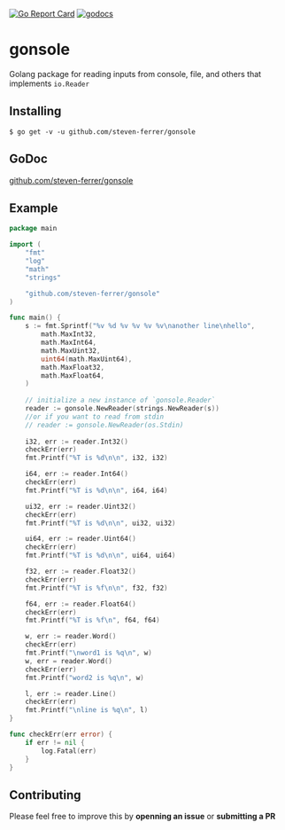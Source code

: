 [![Go Report Card](https://goreportcard.com/badge/github.com/steven-ferrer/gonsole)](https://goreportcard.com/report/github.com/steven-ferrer/gonsole) [![godocs](https://godoc.org/github.com/steven-ferrer/gonsole?status.svg)](https://godoc.org/github.com/steven-ferrer/gonsole) 
# gonsole
Golang package for reading inputs from console, file, and others that implements `io.Reader`

## Installing

`$ go get -v -u github.com/steven-ferrer/gonsole `

## GoDoc

[github.com/steven-ferrer/gonsole](https://godoc.org/github.com/steven-ferrer/gonsole)

## Example

```go
package main

import (
    "fmt"
    "log"
    "math"
    "strings"

    "github.com/steven-ferrer/gonsole"
)

func main() {
    s := fmt.Sprintf("%v %d %v %v %v %v\nanother line\nhello",
        math.MaxInt32,
        math.MaxInt64,
        math.MaxUint32,
        uint64(math.MaxUint64),
        math.MaxFloat32,
        math.MaxFloat64,
    )
    
    // initialize a new instance of `gonsole.Reader`
    reader := gonsole.NewReader(strings.NewReader(s))
    //or if you want to read from stdin
    // reader := gonsole.NewReader(os.Stdin)
    
    i32, err := reader.Int32()
    checkErr(err)
    fmt.Printf("%T is %d\n\n", i32, i32)

    i64, err := reader.Int64()
    checkErr(err)
    fmt.Printf("%T is %d\n\n", i64, i64)

    ui32, err := reader.Uint32()
    checkErr(err)
    fmt.Printf("%T is %d\n\n", ui32, ui32)

    ui64, err := reader.Uint64()
    checkErr(err)
    fmt.Printf("%T is %d\n\n", ui64, ui64)

    f32, err := reader.Float32()
    checkErr(err)
    fmt.Printf("%T is %f\n\n", f32, f32)

    f64, err := reader.Float64()
    checkErr(err)
    fmt.Printf("%T is %f\n", f64, f64)

    w, err := reader.Word()
    checkErr(err)
    fmt.Printf("\nword1 is %q\n", w)
    w, err = reader.Word()
    checkErr(err)
    fmt.Printf("word2 is %q\n", w)

    l, err := reader.Line()
    checkErr(err)
    fmt.Printf("\nline is %q\n", l)
}

func checkErr(err error) {
    if err != nil {
        log.Fatal(err)
    }
}
```

## Contributing

Please feel free to improve this by **openning an issue** or **submitting a PR**
